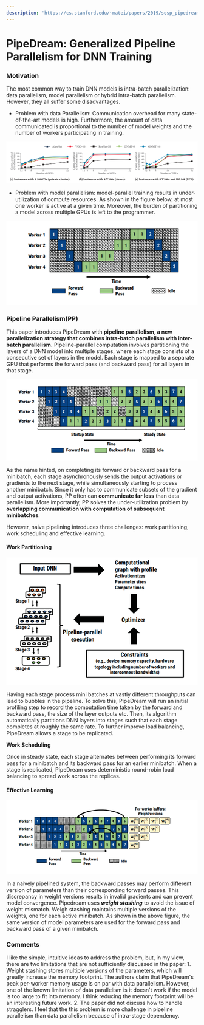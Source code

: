 ```yaml
---
description: 'https://cs.stanford.edu/~matei/papers/2019/sosp_pipedream.pdf'
---
```


# PipeDream: Generalized Pipeline Parallelism for DNN Training

### Motivation

The most common way to train DNN models is intra-batch parallelization: data parallelism, model parallelism or hybrid intra-batch parallelism. However, they all suffer some disadvantages. 

* Problem with data Parallelism: Communication overhead for many state-of-the-art models is high. Furthermore, the amount of data communicated is proportional to the number of model weights and the number of workers participating in training. 

![Communication overhead increases with number of GPUs](../../.gitbook/assets/screen-shot-2020-02-05-at-12.18.40-am.png)

* Problem with model parallelism: model-parallel training results in under-utilization of compute resources. As shown in the figure below, at most one worker is active at a given time. Moreover, the burden of partitioning a model across multiple GPUs is left to the programmer. 

![Assuming backward passes take twice as long as forward passes](../../.gitbook/assets/screen-shot-2020-02-05-at-12.39.31-am.png)

### Pipeline Parallelism\(PP\)

This paper introduces PipeDream with **pipeline parallelism, a new parallelization strategy that combines intra-batch parallelism with inter-batch parallelism.** Pipeline-parallel computation involves partitioning the layers of a DNN model into multiple stages, where each stage consists of a consecutive set of layers in the model. Each stage is mapped to a separate GPU that performs the forward pass \(and backward pass\) for all layers in that stage.

![](../../.gitbook/assets/screen-shot-2020-02-05-at-12.49.31-am.png)

As the name hinted, on completing its forward or backward pass for a minibatch, each stage asynchronously sends the output activations or gradients to the next stage, while simultaneously starting to process another minibatch. Since it only has to communicate subsets of the gradient and output activations, PP often can **communicate far less** than data parallelism. More importantly, PP solves the under-utilization problem by **overlapping communication with computation of subsequent minibatches**. 

However, naive pipelining introduces three challenges: work partitioning, work scheduling and effective learning. 

#### Work Partitioning

![](../../.gitbook/assets/screen-shot-2020-02-05-at-1.09.05-am.png)

Having each stage process mini batches at vastly different throughputs can lead to bubbles in the pipeline. To solve this, PipeDream will run an initial profiling step to record the computation time taken by the forward and backward pass, the size of the layer outputs etc. Then, its algorithm automatically partitions DNN layers into stages such that each stage completes at roughly the same rate. To further improve load balancing, PipeDream allows a stage to be replicated.

**Work Scheduling**

Once in steady state, each stage alternates between performing its forward pass for a minibatch and its backward pass for an earlier minibatch. When a stage is replicated, PipeDream uses deterministic round-robin load balancing to spread work across the replicas.

#### Effective Learning

![](../../.gitbook/assets/screen-shot-2020-02-05-at-1.09.43-am.png)

In a naively pipelined system, the backward passes may perform different version of parameters than their corresponding forward passes. This discrepancy in weight versions results in invalid gradients and can prevent model convergence. Pipedream uses _**weight stashing**_ to avoid the issue of weight mismatch. Weigh stashing maintains multiple versions of the weights, one for each active minibatch. As shown in the above figure, the same version of model parameters are used for the forward pass and backward pass of a given minibatch. 

### Comments

I like the simple, intuitive ideas to address the problem, but, in my view, there are two limitations that are not sufficiently discussed in the paper: 1. Weight stashing stores multiple versions of the parameters, which will greatly increase the memory footprint. The authors claim that PipeDream's peak per-worker memory usage is on par with data parallelism. However, one of the known limitation of data parallelism is it doesn't work if the model is too large to fit into memory. I think reducing the memory footprint will be an interesting future work. 2. The paper did not discuss how to handle stragglers. I feel that the this problem is more challenge in pipeline parallelism than data parallelism because of intra-stage dependency.





